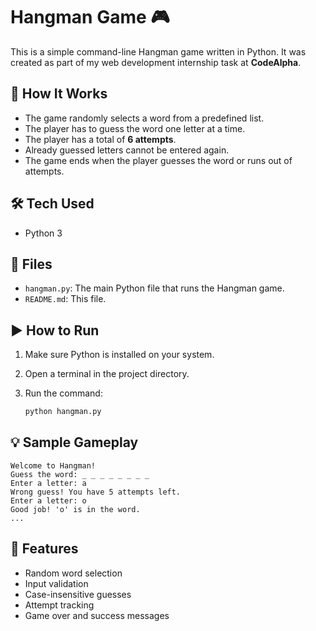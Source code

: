 # Hangman Game 🎮

This is a simple command-line Hangman game written in Python. It was created as part of my web development internship task at **CodeAlpha**.

## 🧠 How It Works

- The game randomly selects a word from a predefined list.
- The player has to guess the word one letter at a time.
- The player has a total of **6 attempts**.
- Already guessed letters cannot be entered again.
- The game ends when the player guesses the word or runs out of attempts.

## 🛠️ Tech Used

- Python 3

## 📁 Files

- `hangman.py`: The main Python file that runs the Hangman game.
- `README.md`: This file.

## ▶️ How to Run

1. Make sure Python is installed on your system.
2. Open a terminal in the project directory.
3. Run the command:

   ```bash
   python hangman.py
   ```

## 💡 Sample Gameplay

```
Welcome to Hangman!
Guess the word: _ _ _ _ _ _ _ _
Enter a letter: a
Wrong guess! You have 5 attempts left.
Enter a letter: o
Good job! 'o' is in the word.
...
```

## 📌 Features

- Random word selection
- Input validation
- Case-insensitive guesses
- Attempt tracking
- Game over and success messages

